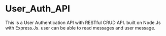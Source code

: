 # User_Auth_API
This is a User Authentication API with RESTful CRUD API. built on Node.Js with Express.Js. user can be able to read messages and user message.
